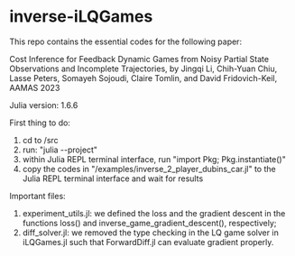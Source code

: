 # inverse-iLQGames
This repo contains the essential codes for the following paper:

Cost Inference for Feedback Dynamic Games from Noisy Partial State Observations and Incomplete Trajectories, by Jingqi Li, Chih-Yuan Chiu, Lasse Peters, Somayeh Sojoudi, Claire Tomlin, and David Fridovich-Keil, AAMAS 2023

Julia version:  1.6.6


First thing to do:
1. cd to /src
2. run: "julia --project"
3. within Julia REPL terminal interface, run "import Pkg; Pkg.instantiate()"
4. copy the codes in "/examples/inverse_2_player_dubins_car.jl" to the Julia REPL terminal interface and wait for results


Important files:
1. experiment_utils.jl: we defined the loss and the gradient descent in the functions loss() and inverse_game_gradient_descent(), respectively;
2. diff_solver.jl: we removed the type checking in the LQ game solver in iLQGames.jl such that ForwardDiff.jl can evaluate gradient properly. 
